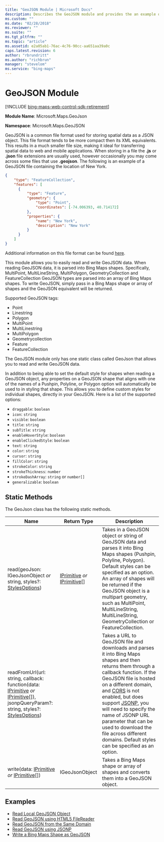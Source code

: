 ```yaml
---
title: "GeoJSON Module | Microsoft Docs"
description: Describes the GeoJSON module and provides the an example of a GeoJSON file, the module's static methods, and examples of the module in action.
ms.custom: ""
ms.date: "02/28/2018"
ms.reviewer: ""
ms.suite: ""
ms.tgt_pltfrm: ""
ms.topic: "article"
ms.assetid: e2a05ab1-76ac-4c76-90cc-aa651aa39a0c
caps.latest.revision: 6
author: "rbrundritt"
ms.author: "richbrun"
manager: "stevelom"
ms.service: "bing-maps"
---
```


# GeoJSON Module

[!INCLUDE [bing-maps-web-control-sdk-retirement](../../includes/bing-maps-web-control-sdk-retirement.md)]

**Module Name**: Microsoft.Maps.GeoJson

**Namespace**: Microsoft.Maps.GeoJSON

GeoJSON is a common file format used for storing spatial data as a JSON object. This file format tends to be more compact then its XML equivalents. This results in a much smaller file size, making it ideal for transferring spatial data to web and mobile applications. When storing in a file the **.js** or **.json** file extensions are usually used, however occasionally you may come across some files that use **.geojson**. The following is an example of a GeoJSON file containing the location of New York.

```json
{
    "type": "FeatureCollection",
    "features": [
      {
          "type": "Feature",
          "geometry": {
              "type": "Point",
              "coordinates": [-74.006393, 40.714172]
          },
          "properties": {
              "name": "New York",
              "description": "New York"
          }
      }
    ]
}
```

Additional information on this file format can be found [here](https://tools.ietf.org/html/rfc7946). 

This module allows you to easily read and write GeoJSON data. When reading GeoJSON data, it is parsed into Bing Maps shapes. Specifically, MultiPoint, MultiLineString, MultiPolygon, GeometryCollection and FeatureCollection GeoJSON types are parsed into an array of Bing Maps shapes. To write GeoJSON, simply pass in a Bing Maps shape or array of shapes and the GeoJSON equivalent will be returned.

Supported GeoJSON tags:

  * Point 
  * Linestring
  * Polygon
  * MultiPoint 
  * MultiLinestring 
  * MultiPolygon 
  * Geometrycollection
  * Feature
  * FeatureCollection

The GeoJSON module only has one static class called GeoJson that allows you to read and write GeoJSON data.

In addition to being able to set the default style for shapes when reading a GeoJSON object, any properties on a GeoJSON shape that aligns with one of the names of a Pushpin, Polyline, or Polygon option will automatically be used to in styling that shape. This allows you to define custom styles for individual shapes, directly in your GeoJSON. Here is a list of the supported options:

  * `draggable`: `boolean`
  * `icon`: `string`
  * `visible`: `boolean`
  * `title`: `string`
  * `subTitle`: `string`
  * `enableHoverStyle`: `boolean`
  * `enableClickedStyle`: `boolean`
  * `text`: `string`
  * `color`: `string`
  * `cursor`: `string`
  * `fillColor`: `string`
  * `strokeColor`: `string`
  * `strokeThickness`: `number`
  * `strokeDashArray`: `string` or `number[]`
  * `generalizable`: `boolean`

## Static Methods

The GeoJson class has the following static methods.

Name                                                             | Return Type                  | Description
---------------------------------------------------------------- | ---------------------------- | -----------------------------
read(geoJson: IGeoJsonObject _or_ string, styles?: [StylesOptions](../../map-control-api/stylesoptions-object.md))    | [IPrimitive](../../map-control-api/iprimitive-class.md) _or_ [IPrimitive](../../map-control-api/iprimitive-class.md)[] | Takes in a GeoJSON object or string of GeoJSON data and parses it into Bing Maps shapes (Pushpin, Polyline, Polygon). Default styles can be specified as an option. An array of shapes will be returned if the GeoJSON object is a multipart geometry, such as MultiPoint, MultiLineString, MultiLineString, GeometryCollection or FeatureCollection.
readFromUrl(url: string, callback: function(data: [IPrimitive](../../map-control-api/iprimitive-class.md) _or_ [IPrimitive](../../map-control-api/iprimitive-class.md)[]), jsonpQueryParam?: string, styles?: [StylesOptions](../../map-control-api/stylesoptions-object.md)) | | Takes a URL to GeoJSON file and downloads and parses it into Bing Maps shapes and then returns them through a callback function. If the GeoJSON file is hosted on a different domain, and [CORS](https://en.wikipedia.org/wiki/Cross-origin_resource_sharing) is not enabled, but does support [JSONP](https://en.wikipedia.org/wiki/JSONP), you will need to specify the name of JSONP URL parameter that can be used to download the file across different domains. Default styles can be specified as an option.
write(data: [IPrimitive](../../map-control-api/iprimitive-class.md) _or_ [IPrimitive](../../map-control-api/iprimitive-class.md)[])                              | IGeoJsonObject               | Takes a Bing Maps shape or array of shapes and converts them into a GeoJSON object. 


## Examples

  * [Read Local GeoJSON Object](../../map-control-concepts/geojson-module-examples/read-local-geojson-object-example.md)
  * [Read GeoJSON using HTML5 FileReader](../../map-control-concepts/geojson-module-examples/read-geojson-using-html5-filereader.md)
  * [Read GeoJSON from the Same Domain](../../map-control-concepts/geojson-module-examples/read-same-domain-geojson-example.md)
  * [Read GeoJSON using JSONP](../../map-control-concepts/geojson-module-examples/read-geojson-from-the-web-using-jsonp-example.md)
  * [Write a Bing Maps Shape as GeoJSON](../../map-control-concepts/geojson-module-examples/write-bing-maps-shape-as-geojson-example.md)
